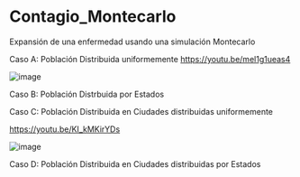 # Contagio_Montecarlo
Expansión de una enfermedad usando una simulación Montecarlo

Caso A: Población Distribuida uniformemente
https://youtu.be/mel1g1ueas4

![image](https://user-images.githubusercontent.com/86375510/144462668-63610b98-aeef-4b4f-a919-91f123be572c.png)


Caso B: Población Distrbuida por Estados

Caso C: Población Distribuida en Ciudades distribuidas uniformemente 

https://youtu.be/KI_kMKirYDs

![image](https://user-images.githubusercontent.com/86375510/144462874-b2fad5a0-ee34-4ef6-83de-62cee19da1fc.png)



Caso D: Población Distribuida en Ciudades distribuidas por Estados
